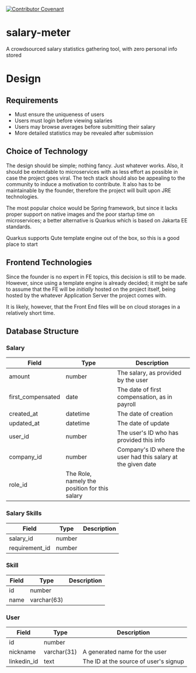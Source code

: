 [![Contributor Covenant](https://img.shields.io/badge/Contributor%20Covenant-2.1-4baaaa.svg)](CODE_OF_CONDUCT.md)

# salary-meter
A crowdsourced salary statistics gathering tool, with zero personal info stored

# Design

## Requirements 

- Must ensure the uniqueness of users
- Users must login before viewing salaries
- Users may browse averages before submitting their salary
- More detailed statistics may be revealed after submission

## Choice of Technology

The design should be simple; nothing fancy. Just whatever works. 
Also, it should be extendable to microservices with as less effort as possible in case 
the project goes viral. The tech stack should also be appealing to the community 
to induce a motivation to contribute. It also has to be maintainable by the founder, 
therefore the project will built upon JRE technologies.  

The most popular choice would be Spring framework, but since it lacks proper support 
on native images and the poor startup time on microservices; a better alternative 
is Quarkus which is based on Jakarta EE standards.  

Quarkus supports Qute template engine out of the box, so this is a good place to start

## Frontend Technologies

Since the founder is no expert in FE topics, this decision is still to be made. 
However, since using a template engine is already decided; it might be safe to 
assume that the FE will be _initially_ hosted on the project itself, being hosted 
by the whatever Application Server the project comes with.  

It is likely, however, that the Front End files will be on cloud storages in a 
relatively short time.  

## Database Structure

### Salary

| Field             | Type | Description |
|-------------------| --- | --- |
| amount            | number | The salary, as provided by the user |
| first_compensated | date | The date of first compensation, as in payroll |
| created_at | datetime | The date of creation |
| updated_at | datetime | The date of update |
| user_id | number | The user's ID who has provided this info |
| company_id | number | Company's ID where the user had this salary at the given date |
| role_id | The Role, namely the position for this salary |

### Salary Skills

| Field             | Type | Description |
|-------------------| --- | --- |
| salary_id | number | |
| requirement_id| number | | 

### Skill

| Field             | Type | Description |
|-------------------| --- | --- |
| id | number | | 
| name | varchar(63) | | 

### User

| Field         | Type | Description                          |
|---------------| --- |--------------------------------------|
| id            | number |                                      |
| nickname      | varchar(31) | A generated name for the user |
| linkedin_id   | text | The ID at the source of user's signup |